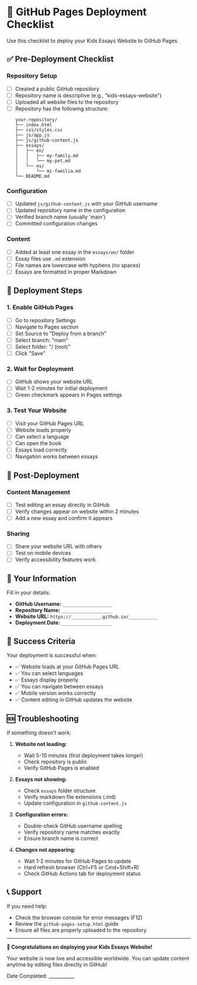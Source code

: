 # 🚀 GitHub Pages Deployment Checklist

Use this checklist to deploy your Kids Essays Website to GitHub Pages.

## ✅ Pre-Deployment Checklist

### Repository Setup
- [ ] Created a public GitHub repository
- [ ] Repository name is descriptive (e.g., "kids-essays-website")
- [ ] Uploaded all website files to the repository
- [ ] Repository has the following structure:
  ```
  your-repository/
  ├── index.html
  ├── css/styles.css
  ├── js/app.js
  ├── js/github-content.js
  ├── essays/
  │   ├── en/
  │   │   ├── my-family.md
  │   │   └── my-pet.md
  │   └── es/
  │       └── mi-familia.md
  └── README.md
  ```

### Configuration
- [ ] Updated `js/github-content.js` with your GitHub username
- [ ] Updated repository name in the configuration
- [ ] Verified branch name (usually 'main')
- [ ] Committed configuration changes

### Content
- [ ] Added at least one essay in the `essays/en/` folder
- [ ] Essay files use `.md` extension
- [ ] File names are lowercase with hyphens (no spaces)
- [ ] Essays are formatted in proper Markdown

## 🚀 Deployment Steps

### 1. Enable GitHub Pages
- [ ] Go to repository Settings
- [ ] Navigate to Pages section
- [ ] Set Source to "Deploy from a branch"
- [ ] Select branch: "main"
- [ ] Select folder: "/ (root)"
- [ ] Click "Save"

### 2. Wait for Deployment
- [ ] GitHub shows your website URL
- [ ] Wait 1-2 minutes for initial deployment
- [ ] Green checkmark appears in Pages settings

### 3. Test Your Website
- [ ] Visit your GitHub Pages URL
- [ ] Website loads properly
- [ ] Can select a language
- [ ] Can open the book
- [ ] Essays load correctly
- [ ] Navigation works between essays

## 📝 Post-Deployment

### Content Management
- [ ] Test editing an essay directly in GitHub
- [ ] Verify changes appear on website within 2 minutes
- [ ] Add a new essay and confirm it appears

### Sharing
- [ ] Share your website URL with others
- [ ] Test on mobile devices
- [ ] Verify accessibility features work

## 🔧 Your Information

Fill in your details:

- **GitHub Username:** `___________________`
- **Repository Name:** `___________________`
- **Website URL:** `https://___________.github.io/___________`
- **Deployment Date:** `___________________`

## 🎯 Success Criteria

Your deployment is successful when:

- ✅ Website loads at your GitHub Pages URL
- ✅ You can select languages
- ✅ Essays display properly
- ✅ You can navigate between essays
- ✅ Mobile version works correctly
- ✅ Content editing in GitHub updates the website

## 🆘 Troubleshooting

If something doesn't work:

1. **Website not loading:**
   - Wait 5-10 minutes (first deployment takes longer)
   - Check repository is public
   - Verify GitHub Pages is enabled

2. **Essays not showing:**
   - Check `essays` folder structure
   - Verify markdown file extensions (.md)
   - Update configuration in `github-content.js`

3. **Configuration errors:**
   - Double-check GitHub username spelling
   - Verify repository name matches exactly
   - Ensure branch name is correct

4. **Changes not appearing:**
   - Wait 1-2 minutes for GitHub Pages to update
   - Hard refresh browser (Ctrl+F5 or Cmd+Shift+R)
   - Check GitHub Actions tab for deployment status

## 📞 Support

If you need help:
- Check the browser console for error messages (F12)
- Review the `github-pages-setup.html` guide
- Ensure all files are properly uploaded to the repository

---

**🎉 Congratulations on deploying your Kids Essays Website!**

Your website is now live and accessible worldwide. You can update content anytime by editing files directly in GitHub!

Date Completed: ___________